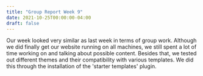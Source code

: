 ```yaml
---
title: "Group Report Week 9"
date: 2021-10-25T00:00:00-04:00
draft: false
---
```


Our week looked very similar as last week in terms of group work. Although we did finally get our website running on all machines, we still spent a lot of time working on and talking about possible content. Besides that, we tested out different themes and their compatibility with various templates. We did this through the installation of the 'starter templates' plugin. 
